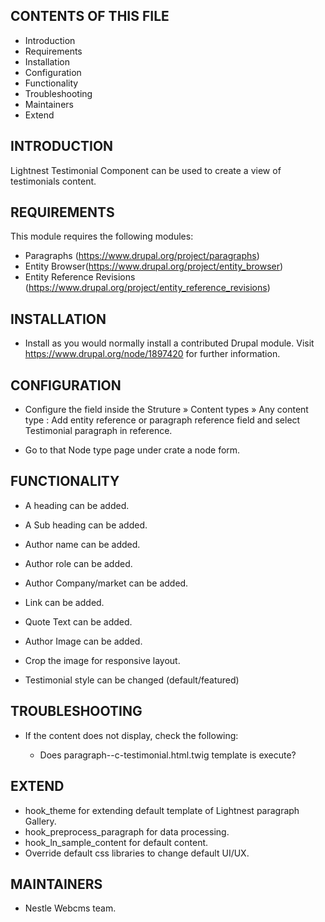 CONTENTS OF THIS FILE
---------------------

 * Introduction
 * Requirements
 * Installation
 * Configuration
 * Functionality
 * Troubleshooting
 * Maintainers
 * Extend

INTRODUCTION
------------

Lightnest Testimonial Component can be used to create a view  of 
testimonials content.

REQUIREMENTS
------------

This module requires the following modules:

* Paragraphs (https://www.drupal.org/project/paragraphs)
* Entity Browser(https://www.drupal.org/project/entity_browser)
* Entity Reference Revisions (https://www.drupal.org/project/entity_reference_revisions)

INSTALLATION
------------

* Install as you would normally install a contributed Drupal module. Visit
   https://www.drupal.org/node/1897420 for further information.


CONFIGURATION
-------------

* Configure the field inside the Struture » Content types » Any content type : 
  Add entity reference or paragraph reference field and select 
  Testimonial paragraph in reference.

* Go to that Node type page under crate a node form.

FUNCTIONALITY
-------------

* A heading can be added.

* A Sub heading can be added.

* Author name can be added.

* Author role can be added.

* Author Company/market can be added.

* Link can be added.

* Quote Text can be added.

* Author Image can be added.

* Crop the image for responsive layout.

* Testimonial style can be changed (default/featured)

TROUBLESHOOTING
---------------

 * If the content does not display, check the following:

   - Does paragraph--c-testimonial.html.twig template is execute?

EXTEND
------

 * hook_theme for extending default template of Lightnest paragraph Gallery.
 * hook_preprocess_paragraph for data processing.
 * hook_ln_sample_content for default content.
 * Override default css libraries to change default UI/UX.


MAINTAINERS
-----------

* Nestle Webcms team.
